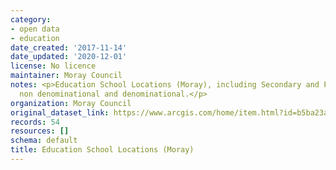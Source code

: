 ```yaml
---
category:
- open data
- education
date_created: '2017-11-14'
date_updated: '2020-12-01'
license: No licence
maintainer: Moray Council
notes: <p>Education School Locations (Moray), including Secondary and Primary for
  non denominational and denominational.</p>
organization: Moray Council
original_dataset_link: https://www.arcgis.com/home/item.html?id=b5ba23aa94ab484f97cb617eb20741cf
records: 54
resources: []
schema: default
title: Education School Locations (Moray)
---
```

